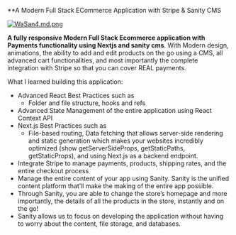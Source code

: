 
**A Modern Full Stack ECommerce Application with Stripe & Sanity CMS

[![WaSan4.md.png](https://iili.io/WaSan4.md.png)](https://freeimage.host/i/WaSan4)

**A fully responsive Modern Full Stack Ecommerce application with Payments functionality using Nextjs and sanity cms**. With Modern design, animations, the ability to add and edit products on the go using a CMS, all advanced cart functionalities, and most importantly the complete integration with Stripe so that you can cover REAL payments. 

What I learned building this application:
- Advanced React Best Practices such as
    - Folder and file structure, hooks and refs
- Advanced State Management of the entire application using React Context API
- Next.js Best Practices such as
    - File-based routing, Data fetching that allows server-side rendering and static generation which makes your websites incredibly optimized (show getServerSideProps, getStaticPaths, getStaticProps), and  using Next.js as a backend endpoint.
-  Integrate Stripe to manage payments, products, shipping rates, and the entire checkout process
-  Manage the entire content of your app using Sanity. Sanity is the unified content platform that’ll make the making of the entire app possible.
- Through Sanity, you are able to change the store’s homepage and more importantly, the details of all the products in the store, instantly and on the go!
- Sanity allows us to focus on developing the application without having to worry about the content, file storage, and databases. 
